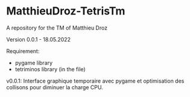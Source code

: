 # MatthieuDroz-TetrisTm
A repository for the TM of Matthieu Droz

Version 0.0.1 - 18.05.2022

Requirement: 
- pygame library
- tetriminos library (in the file)

v0.0.1:
  Interface graphique temporaire avec pygame et optimisation des collisons pour diminuer la charge CPU.
